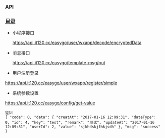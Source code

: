 ### API 

### [目录](README.md)

- 小程序接口  
  
  https://api.it120.cc/easygo/user/wxapp/decode/encryptedData 
  
- 消息接口 

  https://api.it120.cc/easygo/template-msg/put 
  
 - 用户注册登录 
 
  https://api.it120.cc/easygo/user/wxapp/register/simple 
  
 - 系统参数设置 
 
  https://api.it120.cc/easygo/config/get-value 
  
  ``` 
  返回 
  { "code": 0, "data": { "creatAt": "2017-01-16 12:09:31", "dateType": 0, "id": 4, "key": "test", "remark": "测试", "updateAt": "2017-01-16 12:09:31", "userId": 2, "value": "sjkhdskjfhkjsdh" }, "msg": "success" }
  
  ``` 
  
  
